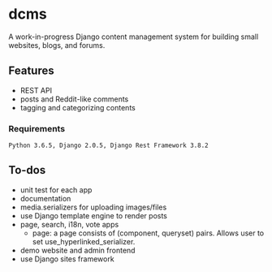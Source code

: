 # dcms

A work-in-progress Django content management system for building small websites, blogs, and forums.

## Features
* REST API
* posts and Reddit-like comments
* tagging and categorizing contents

### Requirements

```
Python 3.6.5, Django 2.0.5, Django Rest Framework 3.8.2
```

## To-dos
* unit test for each app
* documentation
* media.serializers for uploading images/files 
* use Django template engine to render posts
* page, search, i18n, vote apps
    * page: a page consists of (component, queryset) pairs. Allows user to set use_hyperlinked_serializer.
* demo website and admin frontend
* use Django sites framework

